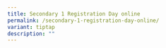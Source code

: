 ```yaml
---
title: Secondary 1 Registration Day online
permalink: /secondary-1-registration-day-online/
variant: tiptap
description: ""
---
```

